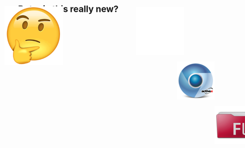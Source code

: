 # But... is this really new?

<style>
	img.wonder {
		width: 100px;
		animation: scaleUp 400s linear infinite;
	}

	@keyframes scaleUp {
		0% { transform: scale(1); }
		100% { transform: scale(200); }
	}
</style>

<section style="display: flex;" >
	<div>
		<img src="assets/wonder.png" alt="wondering" class="wonder" />
	</div>
	<div style="display: flex; flex-direction: column; align-items: flex-end; width: 66%; position: absolute; top: 100px;" >
		<img v-click src="assets/java-applets.png" alt="wondering" width="155" style="margin-right: 99px;" />
		<img v-click src="assets/active-x.png" alt="wondering" width="122" style="margin-top: 22px;" />
		<img v-click src="assets/flash.png" alt="wondering" width="122" style="margin-top: 22px; margin-right: -122px;" />
	</div>
</section>

<!-- no download and no installation, it is not a patch -->